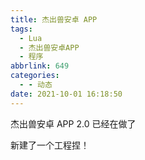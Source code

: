 ```yaml
---
title: 杰出兽安卓 APP
tags:
  - Lua
  - 杰出兽安卓APP
  - 程序
abbrlink: 649
categories:
  - - 动态
date: 2021-10-01 16:18:50
---
```


杰出兽安卓 APP 2.0 已经在做了

新建了一个工程捏！
